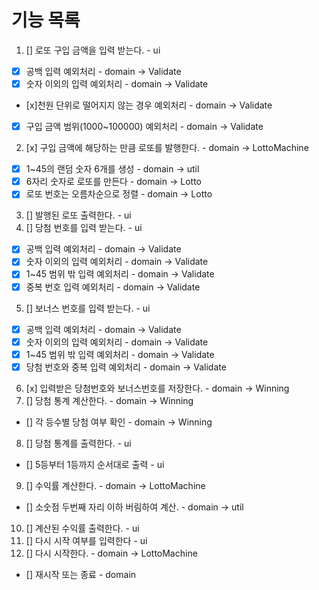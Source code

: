 # 기능 목록
1. [] 로또 구입 금액을 입력 받는다. - ui
  - [x] 공백 입력 예외처리 - domain -> Validate
  - [x] 숫자 이외의 입력 예외처리 - domain -> Validate
  - [x]천원 단위로 떨어지지 않는 경우 예외처리 - domain -> Validate
  - [x] 구입 금액 범위(1000~100000) 예외처리  - domain -> Validate
2. [x] 구입 금액에 해당하는 만큼 로또를 발행한다. - domain -> LottoMachine
  - [x] 1~45의 랜덤 숫자 6개를 생성 - domain -> util
  - [x] 6자리 숫자로 로또를 만든다 - domain -> Lotto
  - [x] 로또 번호는 오름차순으로 정렬 - domain -> Lotto
3. [] 발행된 로또 출력한다. - ui
4. [] 당첨 번호를 입력 받는다. - ui
  - [x] 공백 입력 예외처리 - domain -> Validate
  - [x] 숫자 이외의 입력 예외처리 - domain -> Validate
  - [x] 1~45 범위 밖 입력 예외처리 - domain -> Validate
  - [x] 중복 번호 입력 예외처리 - domain -> Validate
5. [] 보너스 번호를 입력 받는다. - ui
  - [x] 공백 입력 예외처리 - domain -> Validate
  - [x] 숫자 이외의 입력 예외처리 - domain -> Validate
  - [x] 1~45 범위 밖 입력 예외처리 - domain -> Validate
  - [x] 당첨 번호와 중복 입력 예외처리 - domain -> Validate
6. [x] 입력받은 당첨번호와 보너스번호를 저장한다. - domain -> Winning
7. [] 당첨 통계 계산한다. - domain -> Winning
 - [] 각 등수별 당첨 여부 확인 - domain -> Winning
8. [] 당첨 통계를 출력한다. - ui
 - [] 5등부터 1등까지 순서대로 출력 - ui
9. [] 수익률 계산한다. - domain -> LottoMachine
 - [] 소숫점 두번째 자리 이하 버림하여 계산. - domain -> util
10. [] 계산된 수익률 출력한다. - ui
11. [] 다시 시작 여부를 입력한다 - ui
12. [] 다시 시작한다. - domain -> LottoMachine
  - [] 재시작 또는 종료 - domain